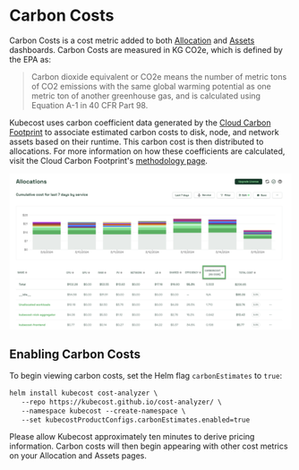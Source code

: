 # Carbon Costs

Carbon Costs is a cost metric added to both [Allocation](/using-kubecost/navigating-the-kubecost-ui/cost-allocation/README.md) and [Assets](/using-kubecost/navigating-the-kubecost-ui/assets.md) dashboards. Carbon Costs are measured in KG CO2e, which is defined by the EPA as:

> Carbon dioxide equivalent or CO2e means the number of metric tons of CO2 emissions with the same global warming potential as one metric ton of another greenhouse gas, and is calculated using Equation A-1 in 40 CFR Part 98.

Kubecost uses carbon coefficient data generated by the [Cloud Carbon Footprint](https://www.cloudcarbonfootprint.org/) to associate estimated carbon costs to disk, node, and network assets based on their runtime. This carbon cost is then distributed to allocations. For more information on how these coefficients are calculated, visit the Cloud Carbon Footprint's [methodology page](https://www.cloudcarbonfootprint.org/docs/methodology).

![Carbon Costs column](/images/carboncosts.png)

## Enabling Carbon Costs

To begin viewing carbon costs, set the Helm flag `carbonEstimates` to `true`:

```
helm install kubecost cost-analyzer \
   --repo https://kubecost.github.io/cost-analyzer/ \
   --namespace kubecost --create-namespace \
   --set kubecostProductConfigs.carbonEstimates.enabled=true
```
Please allow Kubecost approximately ten minutes to derive pricing information. Carbon costs will then begin appearing with other cost metrics on your Allocation and Assets pages.
